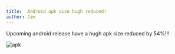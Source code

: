 ```yaml
---
title:  Android apk size hugh reduced!
author: Jim
---
```


Upcoming android release have a hugh apk size reduced by 54%!!!

![apk](https://dl.dropboxusercontent.com/s/8xldw8v690gxw6p/Screenshot%20from%202014-05-07%2017%3A11%3A42.png)
